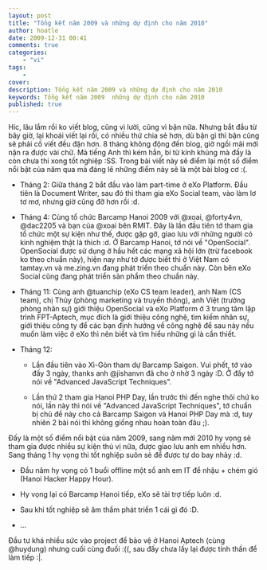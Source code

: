 ```yaml
---
layout: post
title: "Tổng kết năm 2009 và những dự định cho năm 2010"
author: hoatle
date: 2009-12-31 00:41
comments: true
categories:
    - "vi"
tags:
    -
cover:
description: Tổng kết năm 2009 và những dự định cho năm 2010
keywords: Tổng kết năm 2009  những dự định cho năm 2010
published: true
---
```


Hic, lâu lắm rồi ko viết blog, cũng vì lười, cũng vì bận nữa. Nhưng bắt đầu từ bây giờ, lại khoái
viết lại rồi, có nhiều thứ chia sẻ hơn, dù bận gì thì bận cũng sẽ phải cố viết đều đặn hơn. 8 tháng
không động đến blog, giờ ngồi mãi mới nặn ra được vài chữ. Mà tiếng Anh thì kém hẳn, bí từ kinh
khủng mà đấy là còn chưa thi xong tốt nghiệp :SS. Trong bài viết này sẽ điểm lại một số điểm nổi
bật của năm qua mà đáng lẽ những điểm này sẽ là một bài blog cơ :(.

<!-- more -->

- Tháng 2: Giữa tháng 2 bắt đầu vào làm part-time ở eXo Platform. Đầu tiên là Document Writer, sau
đó thì tham gia eXo Social team, vào làm lơ tơ mơ, nhưng giờ cũng đỡ hơn rồi :d.

- Tháng 4: Cùng tổ chức Barcamp Hanoi 2009 với @xoai, @forty4vn, @dac2205 và bạn của @xoai bên RMIT.
Đây là lần đầu tiên tớ tham gia tổ chức một sự kiện như thế, được gặp gỡ, giao lưu với những người
có kinh nghiệm thật là thích :d. Ở Barcamp Hanoi, tớ nói về "OpenSocial". OpenSocial được sử dụng ở
hầu hết các mạng xã hội lớn (trừ facebook ko theo chuẩn này), hiện nay như tớ được biết thì ở Việt
Nam có tamtay.vn và me.zing.vn đang phát triển theo chuẩn này. Còn bên eXo Social cũng đang phát
triển sản phẩm theo chuẩn này.

- Tháng 11: Cùng anh @tuanchip (eXo CS team leader), anh Nam (CS team), chị Thủy (phòng marketing và
truyền thông), anh Việt (trưởng phòng nhân sự) giới thiệu OpenSocial và eXo Platform ở 3 trung tâm
lập trình FPT-Aptech, mục đích là giới thiệu công nghệ, tìm kiếm nhân sự, giới thiệu công ty để
các bạn định hướng về công nghệ để sau này nếu muốn làm việc ở eXo thì nên biết và tìm hiểu những
gì là cần thiết.

- Tháng 12:
    + Lần đầu tiên vào Xì-Gòn tham dự Barcamp Saigon. Vui phết, tớ vào đấy 3 ngày, thanks anh
    @jishanvn đã cho ở nhờ 3 ngày :D. Ở đấy tớ nói về "Advanced JavaScript Techniques".

    + Lần thứ 2 tham gia Hanoi PHP Day, lần trước thì đến nghe thôi chứ ko nói, lần này thì nói về
    "Advanced JavaScript Techniques", tớ chuẩn bị chủ đề này cho cả Barcamp Saigon và Hanoi PHP Day
    mà :d, tuy nhiên 2 bài nói thì không giống nhau hoàn toàn đâu ;).

Đấy là một số điểm nổi bật của năm 2009, sang năm mới 2010 hy vọng sẽ tham gia được nhiều sự kiện
thú vị nữa, được giao lưu anh em nhiều hơn. Sang tháng 1 hy vọng thi tốt nghiệp suôn sẻ để được tự
do bay nhảy :d.

- Đầu năm hy vọng có 1 buổi offline một số anh em IT để nhậu + chém gió (Hanoi Hacker Happy Hour).

- Hy vọng lại có Barcamp Hanoi tiếp, eXo sẽ tài trợ tiếp luôn :d.

- Sau khi tốt nghiệp sẽ âm thầm phát triển 1 cái gì đó :D.

- ...

Đầu tư khá nhiều sức vào project để bảo vệ ở Hanoi Aptech (cùng @huydung) nhưng cuối cùng đuối :((,
sau đấy chưa lấy lại được tinh thần để làm tiếp :|.
